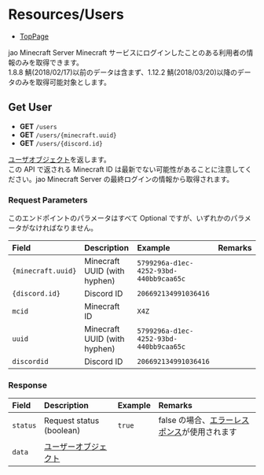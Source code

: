 # Resources/Users

- [TopPage](/api-docs/)

jao Minecraft Server Minecraft サービスにログインしたことのある利用者の情報のみを取得できます。  
1.8.8 鯖(2018/02/17)以前のデータは含まず、1.12.2 鯖(2018/03/20)以降のデータのみを取得可能対象とします。

## Get User

- **GET** `/users`
- **GET** `/users/{minecraft.uuid}`
- **GET** `/users/{discord.id}`

[ユーザオブジェクト](/api-docs/object/user)を返します。  
この API で返される Minecraft ID は最新でない可能性があることに注意してください。jao Minecraft Server の最終ログインの情報から取得されます。

### Request Parameters

このエンドポイントのパラメータはすべて Optional ですが、いずれかのパラメータがなければなりません。

| Field              | Description                  | Example                                | Remarks |
| :----------------- | :--------------------------- | :------------------------------------- | :------ |
| `{minecraft.uuid}` | Minecraft UUID (with hyphen) | `5799296a-d1ec-4252-93bd-440bb9caa65c` |         |
| `{discord.id}`     | Discord ID                   | `206692134991036416`                   |         |
| `mcid`             | Minecraft ID                 | `X4Z`                                  |         |
| `uuid`             | Minecraft UUID (with hyphen) | `5799296a-d1ec-4252-93bd-440bb9caa65c` |         |
| `discordid`        | Discord ID                   | `206692134991036416`                   |         |

### Response

| Field    | Description                                   | Example | Remarks                                                                         |
| :------- | :-------------------------------------------- | :------ | :------------------------------------------------------------------------------ |
| `status` | Request status (boolean)                      | `true`  | false の場合、[エラーレスポンス](/api-docs/topics/error-response)が使用されます |
| `data`   | [ユーザーオブジェクト](/api-docs/object/user) |         |                                                                                 |
